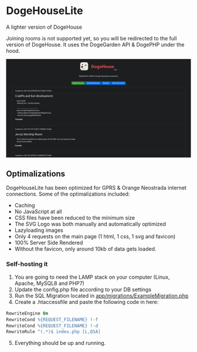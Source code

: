 # DogeHouseLite
A lighter version of DogeHouse

Joining rooms is not supported yet, so you will be redirected to the full version of DogeHouse. It uses the DogeGarden API & DogePHP under the hood.

![Demo](demo.png)

## Optimalizations
DogeHouseLite has been optimized for GPRS & Orange Neostrada internet connections. Some of the optimalizations included:
- Caching
- No JavaScript at all
- CSS files have been reduced to the minimum size
- The SVG Logo was both manually and automatically optimized
- Lazyloading images
- Only 4 requests on the main page (1 html, 1 css, 1 svg and favicon)
- 100% Server Side Rendered
- Without the favicon, only around 10kb of data gets loaded.

### Self-hosting it
1. You are going to need the LAMP stack on your computer (Linux, Apache, MySQL8 and PHP7)
2. Update the config.php file according to your DB settings
3. Run the SQL Migration located in [app/migrations/ExampleMigration.php](app/migrations/ExampleMigration.php)
4. Create a .htaccessfile and paste the following code in here:
```apache
RewriteEngine On
RewriteCond %{REQUEST_FILENAME} !-f
RewriteCond %{REQUEST_FILENAME} !-d
RewriteRule ^(.*)$ index.php [L,QSA]
```
5. Everything should be up and running.